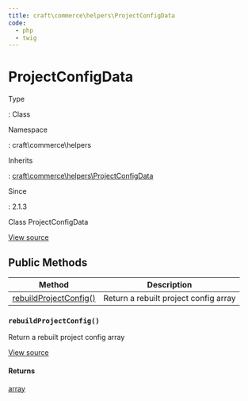 ```yaml
---
title: craft\commerce\helpers\ProjectConfigData
code:
  - php
  - twig
---
```


# ProjectConfigData

Type

:   Class

Namespace

:   craft\commerce\helpers

Inherits

:   [craft\commerce\helpers\ProjectConfigData](craft-commerce-helpers-projectconfigdata.md)

Since

:   2.1.3



Class ProjectConfigData





[View source](https://github.com/craftcms/commerce/blob/master/src/helpers/ProjectConfigData.php)






## Public Methods

| Method                                                                                            | Description
| ------------------------------------------------------------------------------------------------- | -------------------------------------
| [rebuildProjectConfig()](craft-commerce-helpers-projectconfigdata.md#method-rebuildprojectconfig) | Return a rebuilt project config array

### `rebuildProjectConfig()`





Return a rebuilt project config array




[View source](https://github.com/craftcms/commerce/blob/master/src/helpers/ProjectConfigData.php#L30-L62)



#### Returns

[array](http://php.net/language.types.array)










